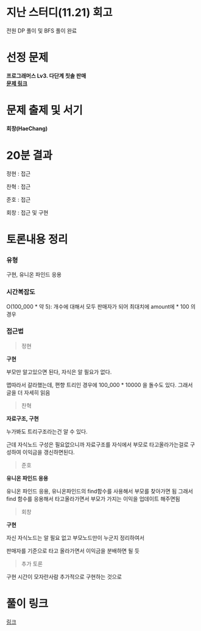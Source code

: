 # 지난 스터디(11.21) 회고

전원 DP 풀이 및 BFS 풀이 완료

# 선정 문제
<b> 프로그래머스 Lv3. 다단계 칫솔 판매 </b>
<br>
<b> [문제 링크](https://school.programmers.co.kr/learn/courses/30/lessons/77486) </b>

# 문제 출제 및 서기
<b> 회창(HaeChang) </b>

# 20분 결과
<p> 정현 : 접근 </p>
<p> 찬혁 : 접근 </p>
<p> 준호 : 접근 </p>
<p> 회창 : 접근 및 구현</p>

# 토론내용 정리
### 유형
<P> 구현, 유니온 파인드 응용 </P>

### 시간복잡도
<p> O(100_000 * 약 5): 개수에 대해서 모두 판매자가 되어 최대치에 amount에 * 100 의 경우 </p>

### 접근법

> 정현

<b> 구현 </b>

<p> 부모만 알고있으면 된다, 자식은 알 필요가 없다. </p>
<p> 맵따라서 갈라했는데, 편향 트리인 경우에 100_000 * 10000 을 돌수도 있다. 그래서 글을 더 자세히 읽음 </p>

> 찬혁

<b> 자료구조, 구현 </b>

<p> 누가봐도 트리구조라는건 알 수 있다. <p>
<p> 근데 자식노드 구성은 필요없으니까 자료구조를 자식에서 부모로 타고올라가는걸로 구성하여 이익금을 갱신하면된다. </p>

> 준호

<b> 유니온 파인드 응용 </b>
<p> 유니온 파인드 응용, 유니온파인드의 find함수를 사용해서 부모를 찾아가면 됨
그래서 find 함수를 응용해서 타고올라가면서 부모가 가지는 이익을 업데이트 해주면됨 </p>

> 회창

<b> 구현 </b>
<p> 자신 자식노드는 알 필요 없고 부모노드만이 누군지 정리하여서 </p>
<p> 판매자를 기준으로 타고 올라가면서 이익금을 분배하면 될 듯 </p>

> 추가 토론

구현 시간이 모자란사람 추가적으로 구현하는 것으로

# 풀이 링크

<a href="https://github.com/The-Four-Error-Pickers/Algorithm-Study/tree/main/Private%20Solve/프로그래머스/77486.%20%EB%8B%A4%EB%8B%A8%EA%B3%84%20%EC%B9%AB%EC%86%94%20%ED%8C%90%EB%A7%A4">링크</a>
